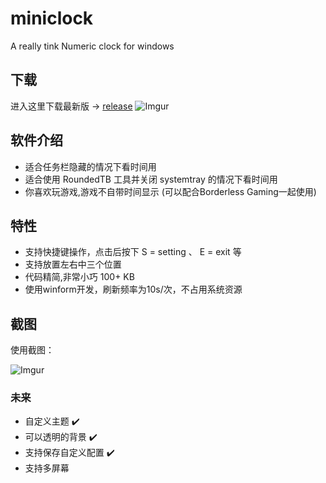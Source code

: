 # miniclock
A really tink Numeric clock for windows 

## 下载
进入这里下载最新版 → [release](https://github.com/kasusa/miniclock/releases) 
![Imgur](https://i.imgur.com/DzZ0cTn.png)


## 软件介绍
- 适合任务栏隐藏的情况下看时间用
- 适合使用 RoundedTB 工具并关闭 systemtray 的情况下看时间用
- 你喜欢玩游戏,游戏不自带时间显示 (可以配合Borderless Gaming一起使用)

## 特性
- 支持快捷键操作，点击后按下 S = setting 、 E = exit 等
- 支持放置左右中三个位置
- 代码精简,非常小巧 100+ KB
- 使用winform开发，刷新频率为10s/次，不占用系统资源

## 截图


使用截图：

![Imgur](https://i.imgur.com/ttGoMkM.png)
<!-- ![Imgur](https://i.imgur.com/9onXmWy.png) -->


### 未来
* 自定义主题 ✔️
* 可以透明的背景 ✔️
* 支持保存自定义配置 ✔️
* 支持多屏幕

<!-- 
## 更新日志

### 2021-7-16 

v 1.7

增加了调整字体的功能。（原由是我发现我新的高分辨率的笔记本150%缩放下宋体显示效果很垃圾。）

优化了设置界面的样子

![Snipaste_2021-07-16_15-29-18](https://tvax2.sinaimg.cn/large/006rgJELgy1gsitye9v0nj30cd0gw40b.jpg)

### 2021-6-23 

v1.6 

增加了边框大小调节功能。

重写了设置存储和读取，提取了新的类。

### 2021-6-8 

- 删除了宽度调节功能
- 更换了新字体
- 增加了把他放在屏幕顶部中心位置的功能
- 增加了dpi自动适配
- 更改了菜单颜色、菜单多余内容删除

### 2021-1-9

* 增加了宽度调节功能（经过我的测试，发现在不同分辨率，缩放比例下显示的时候有时时间文字会显示不全，所以增加了这个功能）
* 修复了hacker_style的有时候按钮有用，有时候没有用的bug（之前的代码逻辑有点问题）

### 2020-10-10

* 自动保存--现在保存是在更改的时候触发而不是退出的时候(这样有时候关机前没有关闭程序,之前的设置也可以保存了)
* 为了更加不混乱的 Alt-Tab 菜单,让其不在 Alt-Tab 菜单中显示

### 2020-9-20   

* 增加了按钮快捷键(右键miniclock,出现菜单后按快捷键[有下划线标记])
* 保证了颜色不会重复(取消了随机,现在是顺序播放颜色)

 -->

